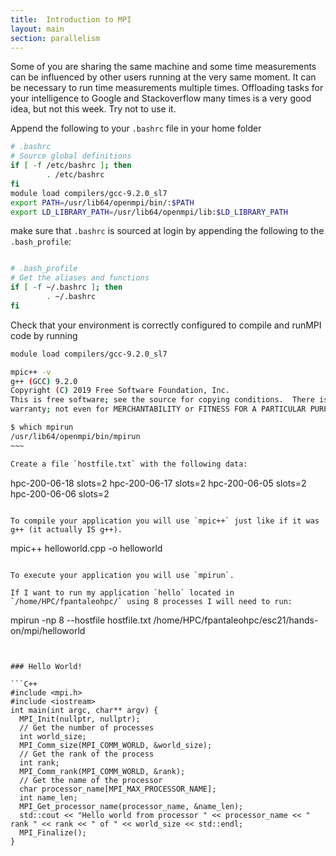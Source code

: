 ```yaml
---
title:  Introduction to MPI
layout: main
section: parallelism
---
```


Some of you are sharing the same machine and some time measurements can be influenced by other users running at the very same moment. It can be necessary to run time measurements multiple times. Offloading tasks for your intelligence to Google and Stackoverflow many times is a very good idea, but not this week. Try not to use it.

Append the following to your `.bashrc` file in your home folder
```bash
# .bashrc
# Source global definitions
if [ -f /etc/bashrc ]; then
        . /etc/bashrc
fi
module load compilers/gcc-9.2.0_sl7
export PATH=/usr/lib64/openmpi/bin/:$PATH
export LD_LIBRARY_PATH=/usr/lib64/openmpi/lib:$LD_LIBRARY_PATH
```

make sure that `.bashrc` is sourced  at login by appending the following to the `.bash_profile`:
```bash

# .bash_profile
# Get the aliases and functions
if [ -f ~/.bashrc ]; then
        . ~/.bashrc
fi
```

Check that your environment is correctly configured to compile and runMPI code by running
```bash
module load compilers/gcc-9.2.0_sl7

mpic++ -v
g++ (GCC) 9.2.0
Copyright (C) 2019 Free Software Foundation, Inc.
This is free software; see the source for copying conditions.  There is NO
warranty; not even for MERCHANTABILITY or FITNESS FOR A PARTICULAR PURPOSE.

$ which mpirun
/usr/lib64/openmpi/bin/mpirun
~~~

Create a file `hostfile.txt` with the following data:
```
hpc-200-06-18 slots=2
hpc-200-06-17 slots=2
hpc-200-06-05 slots=2
hpc-200-06-06 slots=2
```

To compile your application you will use `mpic++` just like if it was g++ (it actually IS g++).
```
mpic++ helloworld.cpp -o helloworld
```

To execute your application you will use `mpirun`.

If I want to run my application `hello` located in `/home/HPC/fpantaleohpc/` using 8 processes I will need to run:
```
mpirun -np 8 --hostfile hostfile.txt /home/HPC/fpantaleohpc/esc21/hands-on/mpi/helloworld
```


### Hello World!

```C++
#include <mpi.h>
#include <iostream>
int main(int argc, char** argv) {
  MPI_Init(nullptr, nullptr);
  // Get the number of processes
  int world_size;
  MPI_Comm_size(MPI_COMM_WORLD, &world_size);
  // Get the rank of the process
  int rank;
  MPI_Comm_rank(MPI_COMM_WORLD, &rank);
  // Get the name of the processor
  char processor_name[MPI_MAX_PROCESSOR_NAME];
  int name_len;
  MPI_Get_processor_name(processor_name, &name_len);
  std::cout << "Hello world from processor " << processor_name << " rank " << rank << " of " << world_size << std::endl;
  MPI_Finalize();
}
```

